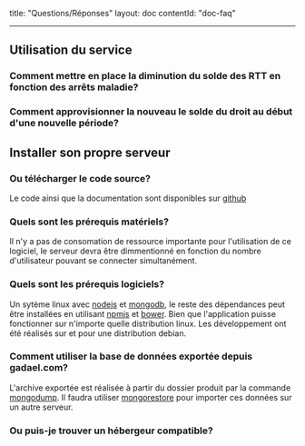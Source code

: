 title: "Questions/Réponses"
layout: doc
contentId: "doc-faq"

---


## Utilisation du service

### Comment mettre en place la diminution du solde des RTT en fonction des arrêts maladie?

### Comment approvisionner la nouveau le solde du droit au début d'une nouvelle période?


## Installer son propre serveur

### Ou télécharger le code source?

Le code ainsi que la documentation sont disponibles sur [github](https://github.com/gadael/)

### Quels sont les prérequis matériels?

Il n'y a pas de consomation de ressource importante pour l'utilisation de ce logiciel, le serveur devra être dimmentionné en fonction du nombre d'utilisateur pouvant se connecter simultanément.

### Quels sont les prérequis logiciels?

Un sytème linux avec [nodejs](https://nodejs.org/) et [mongodb](https://www.mongodb.com/), le reste des dépendances peut être installées en utilisant [npmjs](https://www.npmjs.com/) et [bower](https://bower.io/). Bien que l'application puisse fonctionner sur n'importe quelle distribution linux. Les développement ont été réalisés sur et pour une distribution debian.

### Comment utiliser la base de données exportée depuis gadael.com?

L'archive exportée est réalisée à partir du dossier produit par la commande [mongodump](https://docs.mongodb.com/manual/reference/program/mongodump/). Il faudra utiliser [mongorestore](https://docs.mongodb.com/manual/reference/program/mongorestore/#bin.mongorestore) pour importer ces données sur un autre serveur.

### Ou puis-je trouver un hébergeur compatible?
